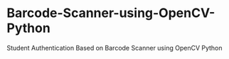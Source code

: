 # Barcode-Scanner-using-OpenCV-Python
Student Authentication Based on Barcode Scanner using OpenCV Python
